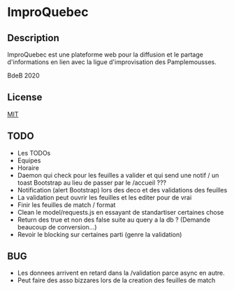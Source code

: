 # ImproQuebec

## Description

ImproQuebec est une plateforme web pour la diffusion et le partage d'informations en lien avec la ligue d'improvisation des Pamplemousses. 

BdeB 2020

## License
[MIT](https://choosealicense.com/licenses/mit/)

## TODO
* Les TODOs
* Equipes
* Horaire
* Daemon qui check pour les feuilles a valider et qui send une notif / un toast Bootstrap au lieu de passer par le /accueil ???
* Notification (alert Bootstrap) lors des deco et des validations des feuilles
* La validation peut ouvrir les feuilles et les editer pour de vrai
* Finir les feuilles de match / format
* Clean le model/requests.js en essayant de standartiser certaines chose
* Return des true et non des false suite au query a la db ? (Demande beaucoup de conversion...)
* Revoir le blocking sur certaines parti (genre la validation)

## BUG
* Les donnees arrivent en retard dans la /validation parce async en autre.
* Peut faire des asso bizzares lors de la creation des feuilles de match
